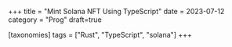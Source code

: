 +++
title = "Mint Solana NFT Using TypeScript"
date = 2023-07-12
category = "Prog"
draft=true

[taxonomies]
tags = ["Rust", "TypeScript", "solana"]
+++